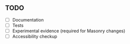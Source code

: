 ## TODO

- [ ] Documentation
- [ ] Tests
- [ ] Experimental evidence (required for Masonry changes)
- [ ] Accessibility checkup

